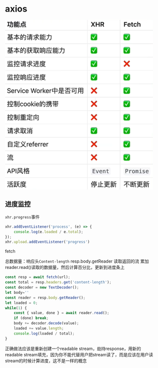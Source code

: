 # axios

![xhr](./asset/xhr功能.png)

## 进度监控

`xhr.progress`事件

```js
xhr.addEventListener('process', (e) => {
    console.log(e.loaded / e.total);
});
xhr.upload.addEventListener('progress')
```

fetch

总数据量：响应头`Content-length`
resp.body.getReader 读取返回的流
累加reader.read()读取的数据量，然后计算百分比，更新到进度条上

```js
const resp = await fetch(url);
const total = resp.headers.get('content-length');
const decoder = new TextDecoder();
let body=''
const reader = resp.body.getReader();
let loaded = 0;
while(1) {
    const { value, done } = await reader.read();
    if (done) break;
    body += decoder.decode(value);
    loaded += value.length;
    console.log(loaded / total);
}
```

正确做法应该是重新创建一个readable stream，劫持response，用新的readable stream填充，因为你不能代替用户把stream读了，而是应该在用户读stream的时候计算进度，这不是一样的概念

